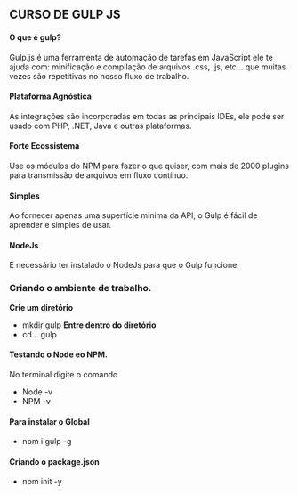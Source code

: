 ## CURSO DE GULP JS

#### O que é gulp?
Gulp.js é uma ferramenta de automação de tarefas em JavaScript ele te ajuda com: minificação e compilação de arquivos .css, .js, etc... que muitas vezes são repetitivas no nosso fluxo de trabalho.

#### Plataforma Agnóstica
As integrações são incorporadas em todas as principais IDEs, ele pode ser usado com PHP, .NET, Java e outras plataformas.

#### Forte Ecossistema
Use os módulos do NPM para fazer o que quiser, com mais de 2000 plugins para transmissão de arquivos em fluxo contínuo.

#### Simples
Ao fornecer apenas uma superfície mínima da API, o Gulp é fácil de aprender e simples de usar.

#### NodeJs
É necessário ter instalado o NodeJs para que o Gulp funcione.

### Criando o ambiente de trabalho.
__Crie um diretório__
- mkdir gulp
__Entre dentro do diretório__
- cd .. gulp

#### Testando o Node eo NPM.
No terminal digite o comando
- Node -v
- NPM -v

#### Para instalar o Global
- npm i gulp -g

#### Criando o package.json
- npm init -y
